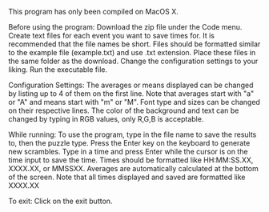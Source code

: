 This program has only been compiled on MacOS X.

Before using the program:
Download the zip file under the Code menu. 
Create text files for each event you want to save times for.
It is recommended that the file names be short. 
Files should be formatted similar to the example file (example.txt) and use .txt extension.
Place these files in the same folder as the download.
Change the configuration settings to your liking.
Run the executable file.

Configuration Settings:
The averages or means displayed can be changed by listing up to 4 of them on the first line.
Note that averages start with "a" or "A" and means start with "m" or "M".
Font type and sizes can be changed on their respective lines.
The color of the background and text can be changed by typing in RGB values, only R,G,B is acceptable. 

While running:
To use the program, type in the file name to save the results to, then the puzzle type.
Press the Enter key on the keyboard to generate new scrambles.
Type in a time and press Enter while the cursor is on the time input to save the time.
Times should be formatted like HH:MM:SS.XX, XXXX.XX, or MMSSXX.
Averages are automatically calculated at the bottom of the screen. 
Note that all times displayed and saved are formatted like XXXX.XX

To exit:
Click on the exit button.